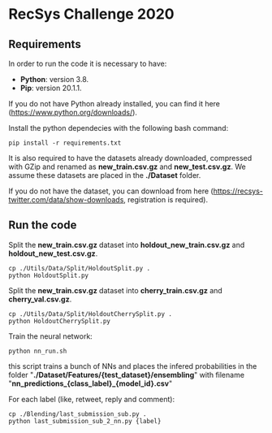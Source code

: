 # RecSys Challenge 2020

## Requirements
In order to run the code it is necessary to have:
* **Python**: version 3.8. 
* **Pip**: version 20.1.1.

If you do not have Python already installed, you can find it here (https://www.python.org/downloads/).

Install the python dependecies with the following bash command:
```shell script
pip install -r requirements.txt
```

It is also required to have the datasets already downloaded, compressed with GZip and renamed as **new_train.csv.gz** and **new_test.csv.gz**.
We assume these datasets are placed in the **./Dataset** folder.

If you do not have the dataset, you can download from here (https://recsys-twitter.com/data/show-downloads, registration is required).

## Run the code

Split the **new_train.csv.gz** dataset into **holdout_new_train.csv.gz** and **holdout_new_test.csv.gz**.

```shell script
cp ./Utils/Data/Split/HoldoutSplit.py .
python HoldoutSplit.py
```

Split the **new_train.csv.gz** dataset into **cherry_train.csv.gz** and **cherry_val.csv.gz**.

```shell script
cp ./Utils/Data/Split/HoldoutCherrySplit.py .
python HoldoutCherrySplit.py
```

Train the neural network:
```shell script
python nn_run.sh
```
this script trains a bunch of NNs and places the infered probabilities in the folder "**./Dataset/Features/{test_dataset}/ensembling**" with filename "**nn_predictions_{class_label}_{model_id}.csv**"

For each label (like, retweet, reply and comment):
```shell script
cp ./Blending/last_submission_sub.py .
python last_submission_sub_2_nn.py {label}
```
